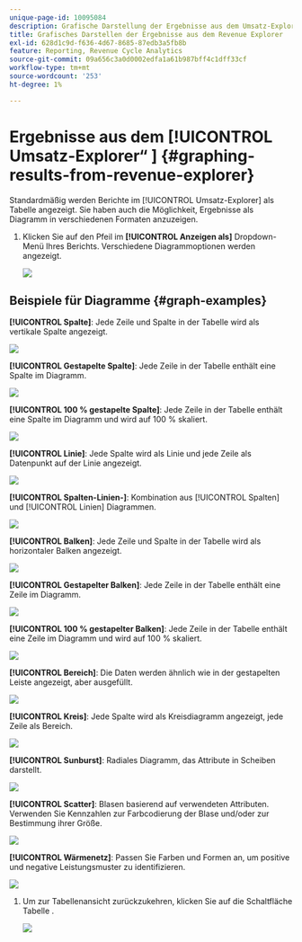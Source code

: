 ```yaml
---
unique-page-id: 10095084
description: Grafische Darstellung der Ergebnisse aus dem Umsatz-Explorer - Marketo-Dokumente - Produktdokumentation
title: Grafisches Darstellen der Ergebnisse aus dem Revenue Explorer
exl-id: 628d1c9d-f636-4d67-8685-87edb3a5fb8b
feature: Reporting, Revenue Cycle Analytics
source-git-commit: 09a656c3a0d0002edfa1a61b987bff4c1dff33cf
workflow-type: tm+mt
source-wordcount: '253'
ht-degree: 1%

---
```


# Ergebnisse aus dem [!UICONTROL Umsatz-Explorer“ ] {#graphing-results-from-revenue-explorer}

Standardmäßig werden Berichte im [!UICONTROL Umsatz-Explorer] als Tabelle angezeigt. Sie haben auch die Möglichkeit, Ergebnisse als Diagramm in verschiedenen Formaten anzuzeigen.

1. Klicken Sie auf den Pfeil im **[!UICONTROL Anzeigen als]** Dropdown-Menü Ihres Berichts. Verschiedene Diagrammoptionen werden angezeigt.

   ![](assets/one-1.png)

## Beispiele für Diagramme {#graph-examples}

**[!UICONTROL Spalte]**: Jede Zeile und Spalte in der Tabelle wird als vertikale Spalte angezeigt.

![](assets/column.png)

**[!UICONTROL Gestapelte Spalte]**: Jede Zeile in der Tabelle enthält eine Spalte im Diagramm.

![](assets/stacked-column.png)

**[!UICONTROL 100 % gestapelte Spalte]**: Jede Zeile in der Tabelle enthält eine Spalte im Diagramm und wird auf 100 % skaliert.

![](assets/100-stacked-column.png)

**[!UICONTROL Linie]**: Jede Spalte wird als Linie und jede Zeile als Datenpunkt auf der Linie angezeigt.

![](assets/line.png)

**[!UICONTROL Spalten-Linien-]**: Kombination aus [!UICONTROL Spalten] und [!UICONTROL Linien] Diagrammen.

![](assets/column-line-combo.png)

**[!UICONTROL Balken]**: Jede Zeile und Spalte in der Tabelle wird als horizontaler Balken angezeigt.

![](assets/bar.png)

**[!UICONTROL Gestapelter Balken]**: Jede Zeile in der Tabelle enthält eine Zeile im Diagramm.

![](assets/stacked-bar.png)

**[!UICONTROL 100 % gestapelter Balken]**: Jede Zeile in der Tabelle enthält eine Zeile im Diagramm und wird auf 100 % skaliert.

![](assets/100-stacked-bar.png)

**[!UICONTROL Bereich]**: Die Daten werden ähnlich wie in der gestapelten Leiste angezeigt, aber ausgefüllt.

![](assets/area.png)

**[!UICONTROL Kreis]**: Jede Spalte wird als Kreisdiagramm angezeigt, jede Zeile als Bereich.

![](assets/pie.png)

**[!UICONTROL Sunburst]**: Radiales Diagramm, das Attribute in Scheiben darstellt.

![](assets/sunburst.png)

**[!UICONTROL Scatter]**: Blasen basierend auf verwendeten Attributen. Verwenden Sie Kennzahlen zur Farbcodierung der Blase und/oder zur Bestimmung ihrer Größe.

![](assets/scatter.png)

**[!UICONTROL Wärmenetz]**: Passen Sie Farben und Formen an, um positive und negative Leistungsmuster zu identifizieren.

![](assets/heat-grid.png)

1. Um zur Tabellenansicht zurückzukehren, klicken Sie auf die Schaltfläche Tabelle .

   ![](assets/two-1.png)
